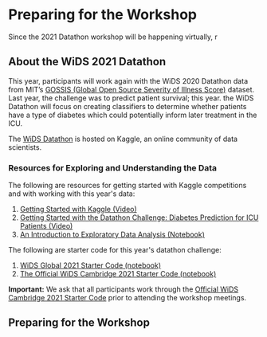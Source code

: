 # Preparing for the Workshop
Since the 2021 Datathon workshop will be happening virtually, r

## About the WiDS 2021 Datathon
This year, participants will work again with the WiDS 2020 Datathon data from MIT’s [GOSSIS (Global Open Source Severity of Illness Score)](https://gossis.mit.edu) dataset. Last year, the challenge was to predict patient survival; this year. the WiDS Datathon will focus on creating classifiers to determine whether patients have a type of diabetes which could potentially inform later treatment in the ICU.

The [WiDS Datathon](https://www.kaggle.com/c/widsdatathon2021) is hosted on Kaggle, an online community of data scientists.

### Resources for Exploring and Understanding the Data
The following are resources for getting started with Kaggle competitions and with working with this year's data:

1. [Getting Started with Kaggle (Video)](https://www.youtube.com/watch?v=4e5bMzUAbDs)
2. [Getting Started with the Datathon Challenge: Diabetes Prediction for ICU Patients (Video)](https://www.youtube.com/watch?v=LuPcDGY3dPI)
3. [An Introduction to Exploratory Data Analysis (Notebook)](https://www.kaggle.com/yubiabia98/visualization-exploratory-data-analysis-light)

The following are starter code for this year's datathon challenge:
1. [WiDS Global 2021 Starter Code (notebook)](https://www.kaggle.com/usharengaraju/widsdatathon2021-catboost-starter)
2. [The Official WiDS Cambridge 2021 Starter Code (notebook)](https://deepnote.com/project/bb1228b2-8df8-4e09-b078-7b81911b3da5)

**Important:** We ask that all participants work through the [Official WiDS Cambridge 2021 Starter Code](https://deepnote.com/project/bb1228b2-8df8-4e09-b078-7b81911b3da5) prior to attending the workshop meetings.

## Preparing for the Workshop

